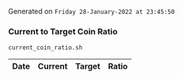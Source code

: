 Generated on `Friday 28-January-2022 at 23:45:50`

### Current to Target Coin Ratio
`current_coin_ratio.sh`

Date|Current|Target|Ratio
---|---|---|---
